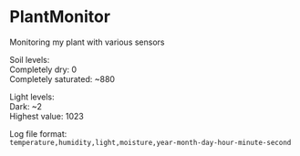 # PlantMonitor
Monitoring my plant with various sensors


Soil levels:<br>
Completely dry: 0<br>
Completely saturated: ~880<br>

Light levels:<br>
Dark: ~2<br>
Highest value: 1023<br>

Log file format:<br>
`temperature,humidity,light,moisture,year-month-day-hour-minute-second`
